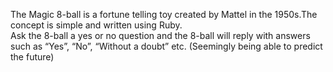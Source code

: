 The Magic 8-ball is a fortune telling toy created by Mattel in the 1950s.The concept is simple and written using Ruby.<br>
Ask the 8-ball a yes or no question and the 8-ball will reply with answers such as “Yes”, “No”, “Without a doubt” etc. (Seemingly being able to predict the future)

